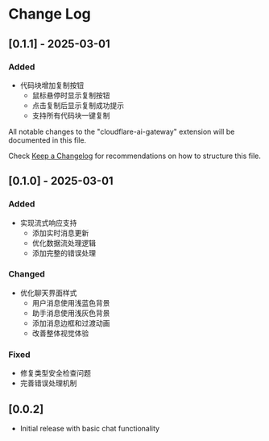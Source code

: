 # Change Log

## [0.1.1] - 2025-03-01

### Added
- 代码块增加复制按钮
  - 鼠标悬停时显示复制按钮
  - 点击复制后显示复制成功提示
  - 支持所有代码块一键复制

All notable changes to the "cloudflare-ai-gateway" extension will be documented in this file.

Check [Keep a Changelog](http://keepachangelog.com/) for recommendations on how to structure this file.

## [0.1.0] - 2025-03-01

### Added
- 实现流式响应支持
  - 添加实时消息更新
  - 优化数据流处理逻辑
  - 添加完整的错误处理

### Changed
- 优化聊天界面样式
  - 用户消息使用浅蓝色背景
  - 助手消息使用浅灰色背景
  - 添加消息边框和过渡动画
  - 改善整体视觉体验

### Fixed
- 修复类型安全检查问题
- 完善错误处理机制

## [0.0.2]

- Initial release with basic chat functionality
